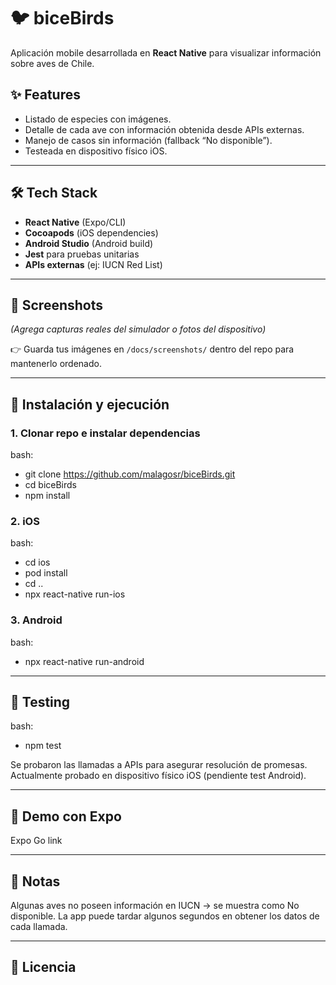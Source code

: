 # 🐦 biceBirds

Aplicación mobile desarrollada en **React Native** para visualizar información sobre aves de Chile.  

## ✨ Features
- Listado de especies con imágenes.
- Detalle de cada ave con información obtenida desde APIs externas.
- Manejo de casos sin información (fallback “No disponible”).
- Testeada en dispositivo físico iOS.

---

## 🛠️ Tech Stack
- **React Native** (Expo/CLI)
- **Cocoapods** (iOS dependencies)
- **Android Studio** (Android build)
- **Jest** para pruebas unitarias
- **APIs externas** (ej: IUCN Red List)

---

## 📸 Screenshots
*(Agrega capturas reales del simulador o fotos del dispositivo)*  

👉 Guarda tus imágenes en `/docs/screenshots/` dentro del repo para mantenerlo ordenado.

---

## 🚀 Instalación y ejecución
### 1. Clonar repo e instalar dependencias
bash:
- git clone https://github.com/malagosr/biceBirds.git
- cd biceBirds
- npm install
### 2. iOS
bash:
- cd ios
- pod install
- cd ..
- npx react-native run-ios
### 3. Android
bash:
- npx react-native run-android

---

## 🧪 Testing
bash:
- npm test

Se probaron las llamadas a APIs para asegurar resolución de promesas.
Actualmente probado en dispositivo físico iOS (pendiente test Android).

---

## 🔗 Demo con Expo
Expo Go link

---

## 📌 Notas

Algunas aves no poseen información en IUCN → se muestra como No disponible.
La app puede tardar algunos segundos en obtener los datos de cada llamada.

---

## 📄 Licencia

